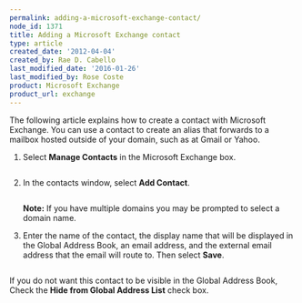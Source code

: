 ```yaml
---
permalink: adding-a-microsoft-exchange-contact/
node_id: 1371
title: Adding a Microsoft Exchange contact
type: article
created_date: '2012-04-04'
created_by: Rae D. Cabello
last_modified_date: '2016-01-26'
last_modified_by: Rose Coste
product: Microsoft Exchange
product_url: exchange
---
```


The following article explains how to create a contact with
Microsoft Exchange. You can use a contact to create an alias that
forwards to a mailbox hosted outside of your domain, such as at Gmail or Yahoo.

1. Select **Manage Contacts** in the Microsoft Exchange box.

   <img src="http://c13067040.r40.cf2.rackcdn.com/(E%26A)AddingAnExchangeContact.png" alt="" />

2. In the contacts window, select **Add Contact**.

   <img src="http://c13067040.r40.cf2.rackcdn.com/(E%26A)AddingAnExchangeContact2.png" alt="" />

   **Note:** If you have multiple domains you may be prompted to select a
   domain name.

3. Enter the name of the contact, the display name that will be
   displayed in the Global Address Book, an email address, and the external
   email address that the email will route to. Then select **Save**.

   <img src="http://c13067040.r40.cf2.rackcdn.com/(E%26A)AddingAnExchangeContact3.png" alt="" />

If you do not want this contact to be visible in the Global Address Book,
Check the **Hide from Global Address List** check box.
